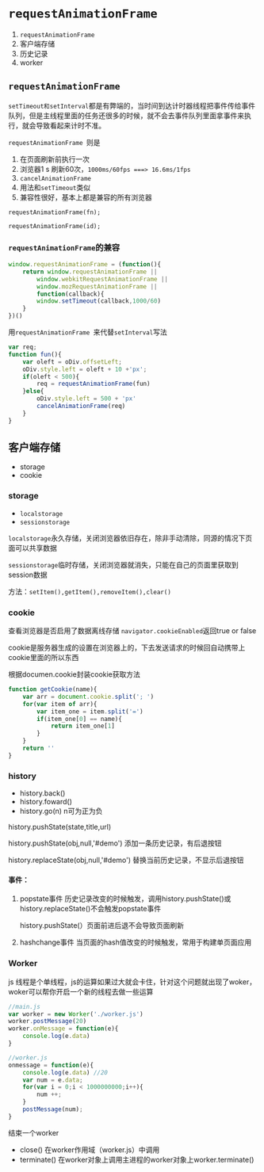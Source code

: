 # `requestAnimationFrame`

1. `requestAnimationFrame`
1. 客户端存储
1. 历史记录
1. worker

## `requestAnimationFrame`

`setTimeout和setInterval`都是有弊端的，当时间到达计时器线程把事件传给事件队列，但是主线程里面的任务还很多的时候，就不会去事件队列里面拿事件来执行，就会导致看起来计时不准。

`requestAnimationFrame `则是

1. 在页面刷新前执行一次
1. 浏览器1 s 刷新60次，`1000ms/60fps ===> 16.6ms/1fps`
1. `cancelAnimationFrame`
1. 用法和`setTimeout`类似
1. 兼容性很好，基本上都是兼容的所有浏览器

`requestAnimationFrame(fn);`

`requestAnimationFrame(id);`

### `requestAnimationFrame`的兼容

```js
window.requestAnimationFrame = (function(){
	return window.requestAnimationFrame ||
        window.webkitRequestAnimationFrame ||
        window.mozRequestAnimationFrame ||
        function(callback){
        window.setTimeout(callback,1000/60)
    }
})()
```



用`requestAnimationFrame `来代替`setInterval`写法

```js
var req;
function fun(){
    var oleft = oDiv.offsetLeft;
    oDiv.style.left = oleft + 10 +'px';
    if(oleft < 500){
        req = requestAnimationFrame(fun)
    }else{
        oDiv.style.left = 500 + 'px'
        cancelAnimationFrame(req)
    }
}
```



## 客户端存储

- storage
- cookie

### storage

- `localstorage`
- `sessionstorage`

`localstorage`永久存储，关闭浏览器依旧存在，除非手动清除，同源的情况下页面可以共享数据

`sessionstorage`临时存储，关闭浏览器就消失，只能在自己的页面里获取到session数据

方法：`setItem(),getItem(),removeItem(),clear()`

### cookie

 查看浏览器是否启用了数据离线存储  `navigator.cookieEnabled`返回true or false

cookie是服务器生成的设置在浏览器上的，下去发送请求的时候回自动携带上cookie里面的所以东西

根据documen.cookie封装cookie获取方法

```js
function getCookie(name){
    var arr = document.cookie.split('; ')
    for(var item of arr){
        var item_one = item.split('=')
        if(item_one[0] == name){
            return item_one[1]
        }
    }
    return ''
}
```

### history

- history.back()
- history.foward()
- history.go(n)  n可为正为负

history.pushState(state,title,url)

history.pushState(obj,null,'#demo')   添加一条历史记录，有后退按钮

history.replaceState(obj,null,'#demo')  替换当前历史记录，不显示后退按钮

#### 事件：

1. popstate事件 历史记录改变的时候触发，调用history.pushState()或history.replaceState()不会触发popstate事件

   history.pushState(）页面前进后退不会导致页面刷新

1. hashchange事件  当页面的hash值改变的时候触发，常用于构建单页面应用





### Worker

js 线程是个单线程，js的运算如果过大就会卡住，针对这个问题就出现了woker，woker可以帮你开启一个新的线程去做一些运算

```js
//main.js
var worker = new Worker('./worker.js')
worker.postMessage(20)
worker.onMessage = function(e){
    console.log(e.data)
}

//worker.js
onmessage = function(e){
    console.log(e.data) //20
    var num = e.data;
    for(var i = 0;i < 1000000000;i++){
        num ++;
    }
    postMessage(num);
}

```

结束一个worker

- close() 在worker作用域（worker.js）中调用
- terminate() 在worker对象上调用主进程的worker对象上worker.terminate()